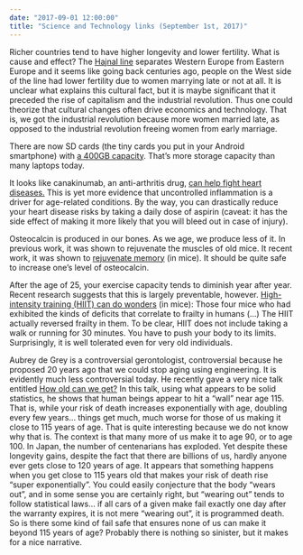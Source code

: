```yaml
---
date: "2017-09-01 12:00:00"
title: "Science and Technology links (September 1st, 2017)"
---
```




Richer countries tend to have higher longevity and lower fertility. What is cause and effect? The [Hajnal line](https://en.m.wikipedia.org/wiki/Hajnal_line) separates Western Europe from Eastern Europe and it seems like going back centuries ago, people on the West side of the line had lower fertility due to women marrying late or not at all. It is unclear what explains this cultural fact, but it is maybe significant that it preceded the rise of capitalism and the industrial revolution. Thus one could theorize that cultural changes often drive economics and technology. That is, we got the industrial revolution because more women married late, as opposed to the industrial revolution freeing women from early marriage.

There are now SD cards (the tiny cards you put in your Android smartphone) with [a 400GB capacity](https://www.engadget.com/2017/08/31/sandisk-400gb-microsd-card/). That&rsquo;s more storage capacity than many laptops today.

It looks like canakinumab, an anti-arthritis drug, [can help fight heart diseases.](https://qz.com/1063740/canakinumab-an-anti-inflammatory-arthritis-drug-made-by-novartis-may-also-treat-heart-disease/) This is yet more evidence that uncontrolled inflammation is a driver for age-related conditions. By the way, you can drastically reduce your heart disease risks by taking a daily dose of aspirin (caveat: it has the side effect of making it more likely that you will bleed out in case of injury).

Osteocalcin is produced in our bones. As we age, we produce less of it. In previous work, it was shown to rejuvenate the muscles of old mice. It recent work, it was shown to [rejuvenate memory](http://newsroom.cumc.columbia.edu/blog/2017/08/29/bone-derived-hormone-reverses-age-related-memory-loss/) (in mice). It should be quite safe to increase one&rsquo;s level of osteocalcin.

After the age of 25, your exercise capacity tends to diminish year after year. Recent research suggests that this is largely preventable, however. [High-intensity training (HIIT) can do wonders](https://www.buffalo.edu/news/releases/2017/08/003.html) (in mice):  Those four mice who had exhibited the kinds of deficits that correlate to frailty in humans (&hellip;) The HIIT actually reversed frailty in them. To be clear, HIIT does not include taking a walk or running for 30 minutes. You have to push your body to its limits. Surprisingly, it is well tolerated even for very old individuals.

Aubrey de Grey is a controversial gerontologist, controversial because he proposed 20 years ago that we could stop aging using engineering. It is evidently much less controversial today. He recently gave a very nice talk entitled [How old can we get?](https://www.youtube.com/watch?v=WShyvsfszx0) In this talk, using what appears to be solid statistics, he shows that human beings appear to hit a &ldquo;wall&rdquo; near age 115. That is, while your risk of death increases exponentially with age, doubling every few years&hellip; things get much, much worse for those of us making it close to 115 years of age. That is quite interesting because we do not know why that is. The context is that many more of us make it to age 90, or to age 100. In Japan, the number of centenarians has exploded. Yet despite these longevity gains, despite the fact that there are billions of us, hardly anyone ever gets close to 120 years of age. It appears that something happens when you get close to 115 years old that makes your risk of death rise &ldquo;super exponentially&rdquo;. You could easily conjecture that the body &ldquo;wears out&rdquo;, and in some sense you are certainly right, but &ldquo;wearing out&rdquo; tends to follow statistical laws&hellip; if all cars of a given make fail exactly one day after the warranty expires, it is not mere &ldquo;wearing out&rdquo;, it is programmed death. So is there some kind of fail safe that ensures none of us can make it beyond 115 years of age? Probably there is nothing so sinister, but it makes for a nice narrative.

